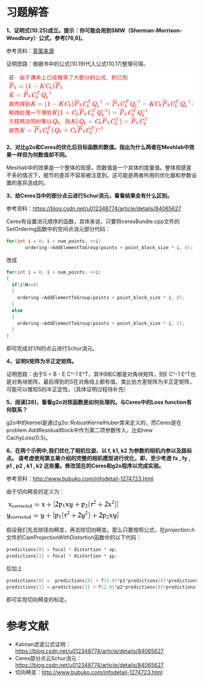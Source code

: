 # 习题解答

**1、证明式(10.25)成立。提示：你可能会用到SMW（Sherman-Morrison-Woodbury）公式，参考[76,6]。**

参考资料：[答案来源](https://blog.csdn.net/u012348774/article/details/84065627)

证明思路：根据书中的公式(10.19)代入公式(10.17)整理可得。

![](image/kalman.png)


**2、对比g2o和Ceres的优化后目标函数的数值。指出为什么两者在Meshlab中效果一样但为何数值却不同。**

Meshlab中的效果是一个整体的观感，而数值是一个具体的度量值。整体观感差不多的情况下，细节的差异不容易被注意到。这可能是两者所用的优化器和参数设置的差异造成的。


**3、给Ceres当中的部分点云进行Schur消元，看看结果会有什么区别。**

参考资料：https://blog.csdn.net/u012348774/article/details/84065627

Ceres有设置消元顺序的函数，具体来说，只要将ceresBundle.cpp文件的SetOrdering函数中的空间点消元部分代码：


```cpp
for(int i = 0; i < num_points; ++i)
       ordering->AddElementToGroup(points + point_block_size * i, 0);
```

改成


```cpp
for(int i = 0; i < num_points; ++i)
{
  if(i%N==0)
  {
    ordering->AddElementToGroup(points + point_block_size * i, 0);
  }
  else
  {
    ordering->AddElementToGroup(points + point_block_size * i, 1);
  } 
}
```

即可完成对1/N的点云进行Schur消元。


**4、证明S矩阵为半正定矩阵。**

证明思路：由于S = B - E C^-1 E^T，其中B和C都是对角块矩阵，则E C^-1 E^T也是对角块矩阵，最后得到的S在对角线上都有值。类比协方差矩阵为半正定矩阵，可能可以推知S的半正定性。（具体证明过程待补充）



**5、阅读[28]，看看g2o对核函数是如何处理的。与Ceres中的Loss function有何联系？**

g2o中的kernel是通过g2o::RobustKernelHuber类来定义的，而Ceres是在problem.AddResidualBlock中作为第二项参数传入，比如new CachyLoss(0.5)。



**6、在两个示例中,我们优化了相机位姿、以 f, k1, k2 为参数的相机内参以及路标点。 请考虑使用第五章介绍的完整的相机模型进行优化，即，至少考虑 fx , fy , p1 , p2 , k1 , k2 这些量。修改现在的Ceres和g2o程序以完成实验。**

参考资料：http://www.bubuko.com/infodetail-1274723.html

由于切向畸变的定义为：

![](image/distortion.png)

假设我们先去除径向畸变，再去除切向畸变。那么只要按照公式，在projection.h文件的CamProjectionWithDistortion函数中的以下代码：

```cpp
predictions[0] = focal * distortion * xp;
predictions[1] = focal * distortion * yp;
```

后加上

```cpp
predictions[0] =  predictions[0] + T(2.0)*p1*predictions[0]*predictions[1] + p2*(r2+T(2.0)*predictions[0] *predictions[0]);
predictions[1] = predictions[1] + T(2.0)*p2*predictions[0]*predictions[1] + p1*(r2+T(2.0)*predictions[1] *predictions[1]);
```

即可实现切向畸变的标定。


# 参考文献

- Kalman滤波公式证明：https://blog.csdn.net/u012348774/article/details/84065627
- Ceres部分点云Schur消元：https://blog.csdn.net/u012348774/article/details/84065627
- 切向畸变：http://www.bubuko.com/infodetail-1274723.html
